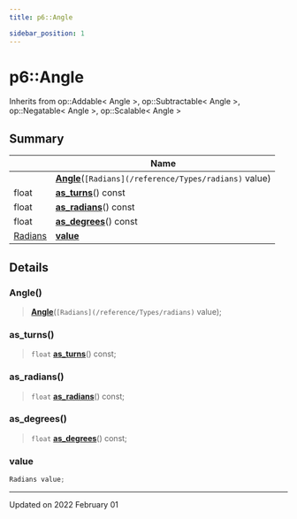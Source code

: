 ```yaml
---
title: p6::Angle

sidebar_position: 1
---
```


# p6::Angle





Inherits from op::Addable< Angle >, op::Subtractable< Angle >, op::Negatable< Angle >, op::Scalable< Angle >



## Summary

|                | Name           |
| -------------- | -------------- |
| | **[Angle](/reference/Types/angle#angle)**(`[Radians](/reference/Types/radians)` value) |
| float | **[as_turns](/reference/Types/angle#as_turns)**() const |
| float | **[as_radians](/reference/Types/angle#as_radians)**() const |
| float | **[as_degrees](/reference/Types/angle#as_degrees)**() const |
| [Radians](/reference/Types/radians) | **[value](/reference/Types/angle#value)**  |

## Details


### Angle()

> **[Angle](/reference/Types/angle#angle)**(`[Radians](/reference/Types/radians)` value);



### as_turns()

> `float` **[as_turns](/reference/Types/angle#as_turns)**() const;



### as_radians()

> `float` **[as_radians](/reference/Types/angle#as_radians)**() const;



### as_degrees()

> `float` **[as_degrees](/reference/Types/angle#as_degrees)**() const;





### value

```cpp
Radians value;
```


-------------------------------

Updated on 2022 February 01
